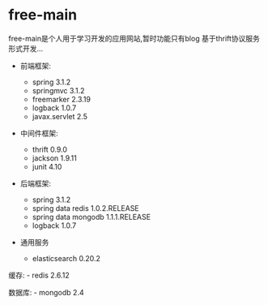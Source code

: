 free-main
=========
free-main是个人用于学习开发的应用网站,暂时功能只有blog
基于thrift协议服务形式开发...

- 前端框架:
	- spring 3.1.2
	- springmvc 3.1.2
	- freemarker 2.3.19
	- logback 1.0.7
	- javax.servlet 2.5

- 中间件框架:
  	- thrift 0.9.0
	- jackson 1.9.11
	- junit 4.10

- 后端框架:
	- spring 3.1.2
	- spring data redis 1.0.2.RELEASE
	- spring data mongodb 1.1.1.RELEASE
	- logback 1.0.7

- 通用服务
	- elasticsearch 0.20.2

缓存:
	- redis 2.6.12

数据库:
	- mongodb 2.4
